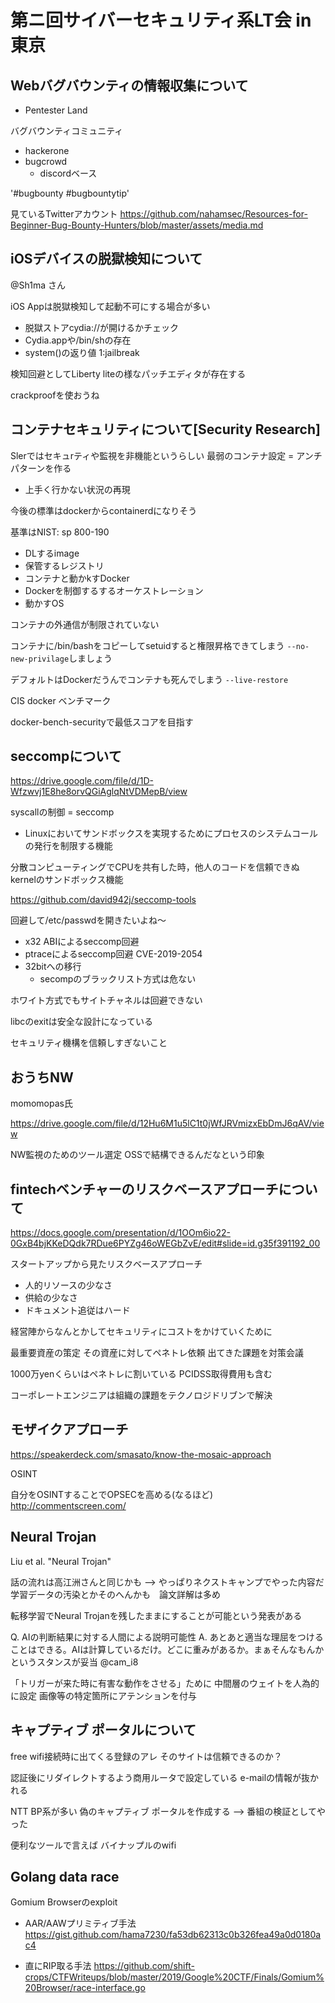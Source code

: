 # 第ニ回サイバーセキュリティ系LT会 in 東京

## Webバグバウンティの情報収集について
- Pentester Land

バグバウンティコミュニティ
- hackerone
- bugcrowd
  - discordベース

'#bugbounty #bugbountytip'

見ているTwitterアカウント
https://github.com/nahamsec/Resources-for-Beginner-Bug-Bounty-Hunters/blob/master/assets/media.md


## iOSデバイスの脱獄検知について
@Sh1ma さん

iOS Appは脱獄検知して起動不可にする場合が多い

- 脱獄ストアcydia://が開けるかチェック
- Cydia.appや/bin/shの存在
- system()の返り値 1:jailbreak

検知回避としてLiberty liteの様なパッチエディタが存在する

crackproofを使おうね

## コンテナセキュリティについて[Security Research]

Slerではセキュrティや監視を非機能というらしい
最弱のコンテナ設定 = アンチパターンを作る

- 上手く行かない状況の再現

今後の標準はdockerからcontainerdになりそう

基準はNIST: sp 800-190
- DLするimage
- 保管するレジストリ
- コンテナと動かkすDocker
- Dockerを制御するするオーケストレーション
- 動かすOS

コンテナの外通信が制限されていない

コンテナに/bin/bashをコピーしてsetuidすると権限昇格できてしまう
`--no-new-privilage`しましょう

デフォルトはDockerだうんでコンテナも死んでしまう
`--live-restore`

CIS docker ベンチマーク

docker-bench-securityで最低スコアを目指す

## seccompについて
https://drive.google.com/file/d/1D-Wfzwvj1E8he8orvQGiAglqNtVDMepB/view

syscallの制御 = seccomp
- Linuxにおいてサンドボックスを実現するためにプロセスのシステムコールの発行を制限する機能

分散コンピューティングでCPUを共有した時，他人のコードを信頼できぬ
kernelのサンドボックス機能

https://github.com/david942j/seccomp-tools

回避して/etc/passwdを開きたいよね〜
- x32 ABIによるseccomp回避
- ptraceによるseccomp回避 CVE-2019-2054
- 32bitへの移行
  - secompのブラックリスト方式は危ない

ホワイト方式でもサイトチャネルは回避できない

libcのexitは安全な設計になっている

セキュリティ機構を信頼しすぎないこと

## おうちNW

momomopas氏

https://drive.google.com/file/d/12Hu6M1u5lC1t0jWfJRVmizxEbDmJ6qAV/view

NW監視のためのツール選定
OSSで結構できるんだなという印象

## fintechベンチャーのリスクベースアプローチについて
https://docs.google.com/presentation/d/1OOm6io22-0GxB4bjKKeDQdk7RDue6PYZg46oWEGbZvE/edit#slide=id.g35f391192_00

スタートアップから見たリスクベースアプローチ
- 人的リソースの少なさ
- 供給の少なさ
- ドキュメント追従はハード

経営陣からなんとかしてセキュリティにコストをかけていくために

最重要資産の策定
その資産に対してペネトレ依頼
出てきた課題を対策会議

1000万yenくらいはペネトレに割いている
PCIDSS取得費用も含む

コーポレートエンジニアは組織の課題をテクノロジドリブンで解決

## モザイクアプローチ
https://speakerdeck.com/smasato/know-the-mosaic-approach

OSINT

自分をOSINTすることでOPSECを高める(なるほど)
http://commentscreen.com/

## Neural Trojan
Liu et al. "Neural Trojan"


話の流れは高江洲さんと同じかも --> やっぱりネクストキャンプでやった内容だ
学習データの汚染とかそのへんかも　論文詳解は多め

転移学習でNeural Trojanを残したままにすることが可能という発表がある

Q. AIの判断結果に対する人間による説明可能性
A. あとあと適当な理屈をつけることはできる。AIは計算しているだけ。どこに重みがあるか。まぁそんなもんかというスタンスが妥当
@cam_i8

「トリガーが来た時に有害な動作をさせる」ために
中間層のウェイトを人為的に設定
画像等の特定箇所にアテンションを付与

## キャプティブ ポータルについて

free wifi接続時に出てくる登録のアレ
そのサイトは信頼できるのか？

認証後にリダイレクトするよう商用ルータで設定している
e-mailの情報が抜かれる

NTT BP系が多い
偽のキャプティブ ポータルを作成する --> 番組の検証としてやった

便利なツールで言えば バイナップルのwifi


## Golang data race

Gomium Browserのexploit

- AAR/AAWプリミティブ手法
https://gist.github.com/hama7230/fa53db62313c0b326fea49a0d0180ac4

- 直にRIP取る手法
https://github.com/shift-crops/CTFWriteups/blob/master/2019/Google%20CTF/Finals/Gomium%20Browser/race-interface.go

